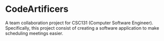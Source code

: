 # CodeArtificers
A team collaboration project for CSC131 (Computer Software Engineer). Specifically, this project consist of creating a software application to make scheduling meetings easier.
